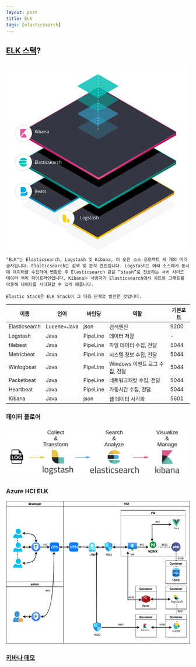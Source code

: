 ```yaml
---
layout: post
title: ELK
tags: [elasticsearch]
---
```


## [ELK 스택](https://www.elastic.co/kr/what-is/elk-stack)?

![elk-stack](/img/2022-05-20-elk-stack.svg)

    "ELK"는 Elasticsearch, Logstash 및 Kibana, 이 오픈 소스 프로젝트 세 개의 머리글자입니다. Elasticsearch는 검색 및 분석 엔진입니다. Logstash는 여러 소스에서 동시에 데이터를 수집하여 변환한 후 Elasticsearch 같은 “stash”로 전송하는 서버 사이드 데이터 처리 파이프라인입니다. Kibana는 사용자가 Elasticsearch에서 차트와 그래프를 이용해 데이터를 시각화할 수 있게 해줍니다.

    Elastic Stack은 ELK Stack이 그 다음 단계로 발전한 것입니다.

| 이름 | 언어 | 바인딩 | 역활 | 기본포트 |
|------|------|------|------|------|
| Elasticsearch | Lucene+Java | json | 검색엔진 | 9200 |
| Logstash | Java | PipeLine | 데이터 저장 | - |
| filebeat | Java | PipeLine | 파일 데이터 수집, 전달 | 5044 |
| Metricbeat | Java | PipeLine | 시스템 정보 수집, 전달 | 5044 |
| Winlogbeat | Java | PipeLine | Windows 이벤트 로그 수집, 전달 | 5044 |
| Packetbeat | Java | PipeLine | 네트워크패킷 수집, 전달 | 5044 |
| Heartbeat | Java | PipeLine | 가동시간 수집, 전달 | 5044 |
| Kibana | Java | json | 웹 데이터 시각화 | 5601 |

### 데이터 플로어

![dataflow](/img/2022-05-20-dataflow.png)

### Azure HCI ELK

![dataflow](/img/2022-05-20-azure-hci-elk.png)

### [키바나 데모](https://demo.elastic.co/app/dev_tools#/console)
